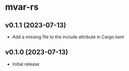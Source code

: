 # mvar-rs

## v0.1.1 (2023-07-13)

* Add a missing file to the include attribute in Cargo.toml

## v0.1.0 (2023-07-13)

* Initial release
